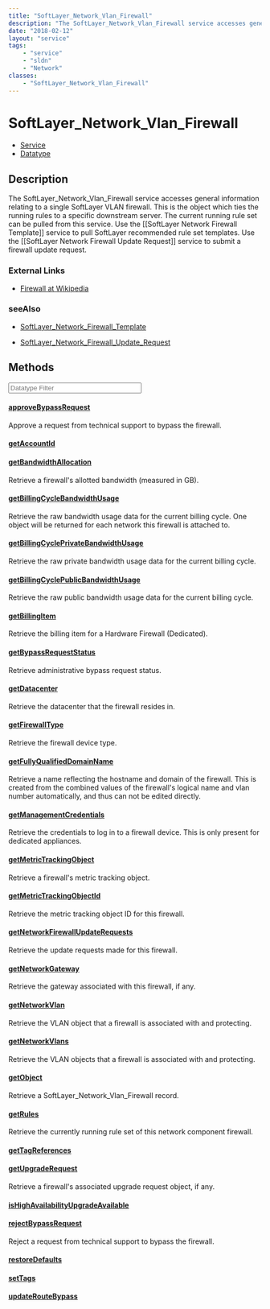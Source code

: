 ```yaml
---
title: "SoftLayer_Network_Vlan_Firewall"
description: "The SoftLayer_Network_Vlan_Firewall service accesses general information relating to a single SoftLayer VLAN firewall.... "
date: "2018-02-12"
layout: "service"
tags:
    - "service"
    - "sldn"
    - "Network"
classes:
    - "SoftLayer_Network_Vlan_Firewall"
---
```

# SoftLayer_Network_Vlan_Firewall
<div id='service-datatype'>
    <ul id='sldn-reference-tabs'>
    <li id='service'> <a href='/reference/services/SoftLayer_Network_Vlan_Firewall' >Service</a></li>    <li id='datatype'> <a href='/reference/datatypes/SoftLayer_Network_Vlan_Firewall' >Datatype</a></li>
    </ul>
</div>

## Description
The SoftLayer_Network_Vlan_Firewall service accesses general information relating to a single SoftLayer VLAN firewall.  This is the object which ties the running rules to a specific downstream server. The current running rule set can be pulled from this service. Use the [[SoftLayer Network Firewall Template]] service to pull SoftLayer recommended rule set templates. Use the [[SoftLayer Network Firewall Update Request]] service to submit a firewall update request. 

### External Links


* [Firewall at Wikipedia](http://en.wikipedia.org/wiki/Firewall_(networking))




### seeAlso

* [SoftLayer_Network_Firewall_Template](/reference/services/SoftLayer_Network_Firewall_Template )


* [SoftLayer_Network_Firewall_Update_Request](/reference/services/SoftLayer_Network_Firewall_Update_Request )


        
<div id="properties" class="content service-content">

## Methods

<div class="view-filters">
    <div class="clearfix">
        <div class="search-input-box">
            <input placeholder="Datatype Filter" onkeyup="titleSearch(inputId='edit-combine', divId='method-div', elementClass='method-row')" 
                type="text" id="edit-combine" value="" size="30" maxlength="128" class="form-text">
        </div>
    </div>
</div>

#### [approveBypassRequest](/reference/services/SoftLayer_Network_Vlan_Firewall/approveBypassRequest)
Approve a request from technical support to bypass the firewall.

#### [getAccountId](/reference/services/SoftLayer_Network_Vlan_Firewall/getAccountId)


#### [getBandwidthAllocation](/reference/services/SoftLayer_Network_Vlan_Firewall/getBandwidthAllocation)
Retrieve a firewall's allotted bandwidth (measured in GB).

#### [getBillingCycleBandwidthUsage](/reference/services/SoftLayer_Network_Vlan_Firewall/getBillingCycleBandwidthUsage)
Retrieve the raw bandwidth usage data for the current billing cycle. One object will be returned for each network this firewall is attached to.

#### [getBillingCyclePrivateBandwidthUsage](/reference/services/SoftLayer_Network_Vlan_Firewall/getBillingCyclePrivateBandwidthUsage)
Retrieve the raw private bandwidth usage data for the current billing cycle.

#### [getBillingCyclePublicBandwidthUsage](/reference/services/SoftLayer_Network_Vlan_Firewall/getBillingCyclePublicBandwidthUsage)
Retrieve the raw public bandwidth usage data for the current billing cycle.

#### [getBillingItem](/reference/services/SoftLayer_Network_Vlan_Firewall/getBillingItem)
Retrieve the billing item for a Hardware Firewall (Dedicated).

#### [getBypassRequestStatus](/reference/services/SoftLayer_Network_Vlan_Firewall/getBypassRequestStatus)
Retrieve administrative bypass request status.

#### [getDatacenter](/reference/services/SoftLayer_Network_Vlan_Firewall/getDatacenter)
Retrieve the datacenter that the firewall resides in.

#### [getFirewallType](/reference/services/SoftLayer_Network_Vlan_Firewall/getFirewallType)
Retrieve the firewall device type.

#### [getFullyQualifiedDomainName](/reference/services/SoftLayer_Network_Vlan_Firewall/getFullyQualifiedDomainName)
Retrieve a name reflecting the hostname and domain of the firewall. This is created from the combined values of the firewall's logical name and vlan number automatically, and thus can not be edited directly.

#### [getManagementCredentials](/reference/services/SoftLayer_Network_Vlan_Firewall/getManagementCredentials)
Retrieve the credentials to log in to a firewall device. This is only present for dedicated appliances.

#### [getMetricTrackingObject](/reference/services/SoftLayer_Network_Vlan_Firewall/getMetricTrackingObject)
Retrieve a firewall's metric tracking object.

#### [getMetricTrackingObjectId](/reference/services/SoftLayer_Network_Vlan_Firewall/getMetricTrackingObjectId)
Retrieve the metric tracking object ID for this firewall.

#### [getNetworkFirewallUpdateRequests](/reference/services/SoftLayer_Network_Vlan_Firewall/getNetworkFirewallUpdateRequests)
Retrieve the update requests made for this firewall.

#### [getNetworkGateway](/reference/services/SoftLayer_Network_Vlan_Firewall/getNetworkGateway)
Retrieve the gateway associated with this firewall, if any.

#### [getNetworkVlan](/reference/services/SoftLayer_Network_Vlan_Firewall/getNetworkVlan)
Retrieve the VLAN object that a firewall is associated with and protecting.

#### [getNetworkVlans](/reference/services/SoftLayer_Network_Vlan_Firewall/getNetworkVlans)
Retrieve the VLAN objects that a firewall is associated with and protecting.

#### [getObject](/reference/services/SoftLayer_Network_Vlan_Firewall/getObject)
Retrieve a SoftLayer_Network_Vlan_Firewall record.

#### [getRules](/reference/services/SoftLayer_Network_Vlan_Firewall/getRules)
Retrieve the currently running rule set of this network component firewall.

#### [getTagReferences](/reference/services/SoftLayer_Network_Vlan_Firewall/getTagReferences)


#### [getUpgradeRequest](/reference/services/SoftLayer_Network_Vlan_Firewall/getUpgradeRequest)
Retrieve a firewall's associated upgrade request object, if any.

#### [isHighAvailabilityUpgradeAvailable](/reference/services/SoftLayer_Network_Vlan_Firewall/isHighAvailabilityUpgradeAvailable)


#### [rejectBypassRequest](/reference/services/SoftLayer_Network_Vlan_Firewall/rejectBypassRequest)
Reject a request from technical support to bypass the firewall.

#### [restoreDefaults](/reference/services/SoftLayer_Network_Vlan_Firewall/restoreDefaults)


#### [setTags](/reference/services/SoftLayer_Network_Vlan_Firewall/setTags)


#### [updateRouteBypass](/reference/services/SoftLayer_Network_Vlan_Firewall/updateRouteBypass)


</div>

